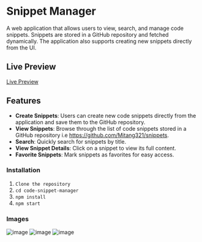 # Snippet Manager

A web application that allows users to view, search, and manage code snippets. Snippets are stored in a GitHub repository and fetched dynamically. The application also supports creating new snippets directly from the UI.

## Live Preview

[Live Preview](https://code-snippet-manager-chi.vercel.app/)

## Features

- **Create Snippets**: Users can create new code snippets directly from the application and save them to the GitHub repository.
- **View Snippets**: Browse through the list of code snippets stored in a GitHub repository i.e https://github.com/Mitang321/snippets.
- **Search**: Quickly search for snippets by title.
- **View Snippet Details**: Click on a snippet to view its full content.
- **Favorite Snippets**: Mark snippets as favorites for easy access.

### Installation

1. `Clone the repository`
2. `cd code-snippet-manager`
3. `npm install`
4. `npm start`

### Images

![image](https://github.com/user-attachments/assets/e39ce49f-f0e1-40e5-8007-d9e2c30486ec)
![image](https://github.com/user-attachments/assets/c1dc5bd1-2c13-4633-b888-b46ba047a92b)
![image](https://github.com/user-attachments/assets/b4c01ad3-163e-404a-9dae-aace10a25489)
